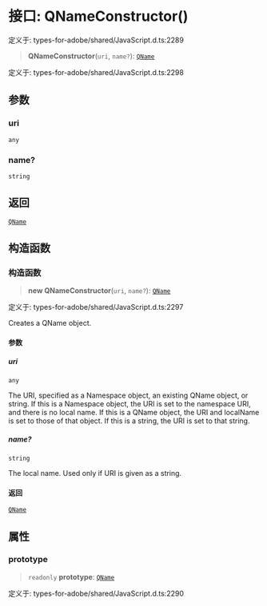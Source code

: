 # 接口: QNameConstructor()

定义于: types-for-adobe/shared/JavaScript.d.ts:2289

> **QNameConstructor**(`uri`, `name?`): [`QName`](QName.md)

定义于: types-for-adobe/shared/JavaScript.d.ts:2298

## 参数

### uri

`any`

### name?

`string`

## 返回

[`QName`](QName.md)

## 构造函数

### 构造函数

> **new QNameConstructor**(`uri`, `name?`): [`QName`](QName.md)

定义于: types-for-adobe/shared/JavaScript.d.ts:2297

Creates a QName object.

#### 参数

##### uri

`any`

The URI, specified as a Namespace object, an existing QName object, or string. If this is a Namespace object, the URI is set to the namespace URI, and there is no local name. If this is a QName object, the URI and localName is set to those of that object. If this is a string, the URI is set to that string.

##### name?

`string`

The local name. Used only if URI is given as a string.

#### 返回

[`QName`](QName.md)

## 属性

### prototype

> `readonly` **prototype**: [`QName`](QName.md)

定义于: types-for-adobe/shared/JavaScript.d.ts:2290
